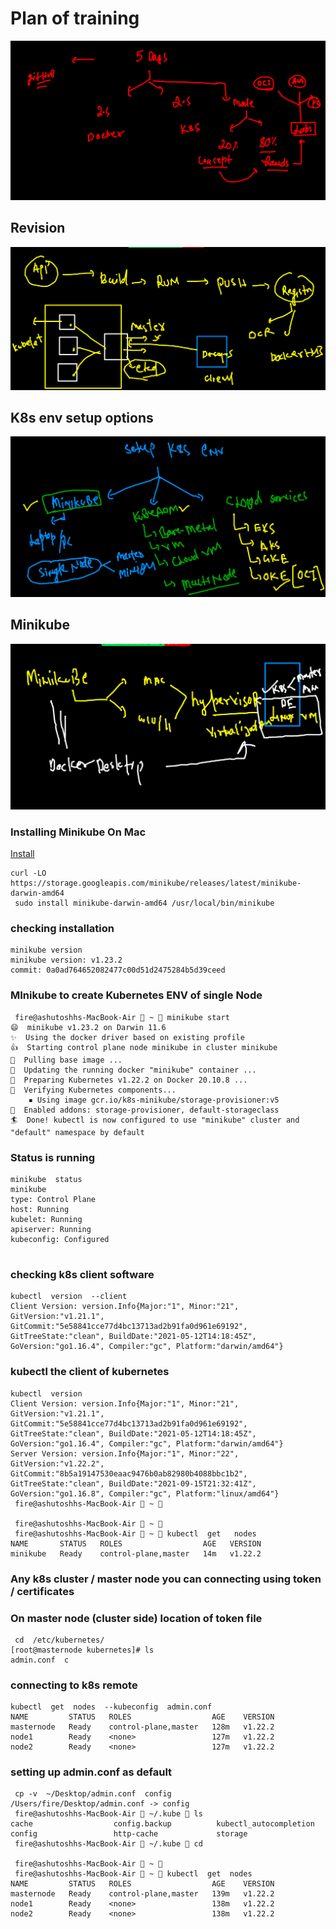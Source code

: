 # Plan of training 

<img src="plan.png">

## Revision 

<img src="rev.png">

## K8s env setup options 

<img src="setup.png">

## Minikube 

<img src="minikube.png">

### Installing Minikube On Mac 

[Install]('https://minikube.sigs.k8s.io/docs/start/')

```
curl -LO https://storage.googleapis.com/minikube/releases/latest/minikube-darwin-amd64
 sudo install minikube-darwin-amd64 /usr/local/bin/minikube
```


### checking installation 

```
minikube version 
minikube version: v1.23.2
commit: 0a0ad764652082477c00d51d2475284b5d39ceed
```

### MInikube to create Kubernetes ENV of single Node 

```
 fire@ashutoshhs-MacBook-Air  ~  minikube start 
😄  minikube v1.23.2 on Darwin 11.6
✨  Using the docker driver based on existing profile
👍  Starting control plane node minikube in cluster minikube
🚜  Pulling base image ...
🏃  Updating the running docker "minikube" container ...
🐳  Preparing Kubernetes v1.22.2 on Docker 20.10.8 ...
🔎  Verifying Kubernetes components...
    ▪ Using image gcr.io/k8s-minikube/storage-provisioner:v5
🌟  Enabled addons: storage-provisioner, default-storageclass
🏄  Done! kubectl is now configured to use "minikube" cluster and "default" namespace by default

```

### Status is running 

```
minikube  status
minikube
type: Control Plane
host: Running
kubelet: Running
apiserver: Running
kubeconfig: Configured


```

### checking k8s client software 

```
kubectl  version  --client 
Client Version: version.Info{Major:"1", Minor:"21", GitVersion:"v1.21.1", GitCommit:"5e58841cce77d4bc13713ad2b91fa0d961e69192", GitTreeState:"clean", BuildDate:"2021-05-12T14:18:45Z", GoVersion:"go1.16.4", Compiler:"gc", Platform:"darwin/amd64"}

```

### kubectl the client of kubernetes 

```
kubectl  version           
Client Version: version.Info{Major:"1", Minor:"21", GitVersion:"v1.21.1", GitCommit:"5e58841cce77d4bc13713ad2b91fa0d961e69192", GitTreeState:"clean", BuildDate:"2021-05-12T14:18:45Z", GoVersion:"go1.16.4", Compiler:"gc", Platform:"darwin/amd64"}
Server Version: version.Info{Major:"1", Minor:"22", GitVersion:"v1.22.2", GitCommit:"8b5a19147530eaac9476b0ab82980b4088bbc1b2", GitTreeState:"clean", BuildDate:"2021-09-15T21:32:41Z", GoVersion:"go1.16.8", Compiler:"gc", Platform:"linux/amd64"}
 fire@ashutoshhs-MacBook-Air  ~  
                                                                                                        
 fire@ashutoshhs-MacBook-Air  ~  
 fire@ashutoshhs-MacBook-Air  ~  kubectl  get   nodes
NAME       STATUS   ROLES                  AGE   VERSION
minikube   Ready    control-plane,master   14m   v1.22.2

```

### Any k8s cluster / master node you can connecting using token / certificates 

### On master node (cluster side) location of token file

```
 cd  /etc/kubernetes/
[root@masternode kubernetes]# ls
admin.conf  c

```

### connecting to k8s remote 

```
kubectl  get  nodes  --kubeconfig  admin.conf 
NAME         STATUS   ROLES                  AGE    VERSION
masternode   Ready    control-plane,master   128m   v1.22.2
node1        Ready    <none>                 127m   v1.22.2
node2        Ready    <none>                 127m   v1.22.2

```

### setting up admin.conf as default 

```
 cp -v  ~/Desktop/admin.conf  config 
/Users/fire/Desktop/admin.conf -> config
 fire@ashutoshhs-MacBook-Air  ~/.kube  ls
cache                  config.backup          kubectl_autocompletion
config                 http-cache             storage
 fire@ashutoshhs-MacBook-Air  ~/.kube  cd
                                                                                                             
 fire@ashutoshhs-MacBook-Air  ~  
 fire@ashutoshhs-MacBook-Air  ~  kubectl  get  nodes
NAME         STATUS   ROLES                  AGE    VERSION
masternode   Ready    control-plane,master   139m   v1.22.2
node1        Ready    <none>                 138m   v1.22.2
node2        Ready    <none>                 138m   v1.22.2

```




